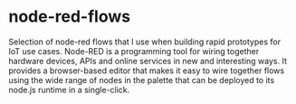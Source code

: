 # node-red-flows
Selection of node-red flows that I use when building rapid prototypes for IoT use cases.  Node-RED is a programming tool for wiring together hardware devices, APIs and online services in new and interesting ways. It provides a browser-based editor that makes it easy to wire together flows using the wide range of nodes in the palette that can be deployed to its node.js runtime in a single-click.
